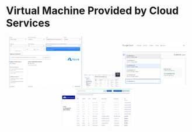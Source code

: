 # Virtual Machine Provided by Cloud Services

<p align="center">
  <img src="figures/azure.png" width="200" />
  <img src="figures/aws.png" width="100" /> 
  <img src="figures/google_cloud.png" width="180" />
  <img src="figures/ovh.png" width="200" />
</p>


